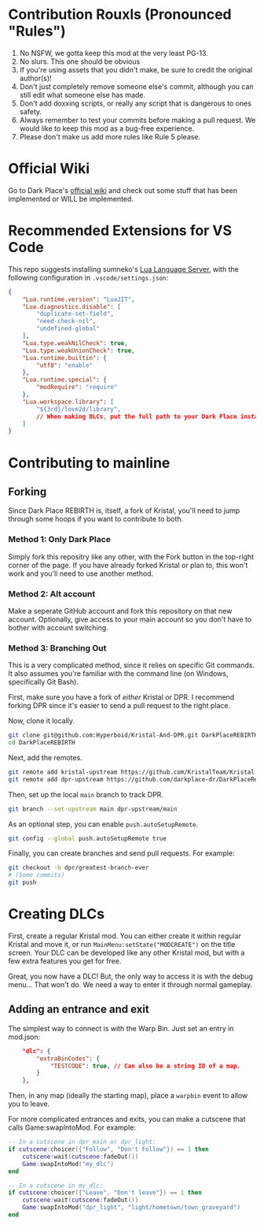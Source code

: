 <!-- Section copied verbatim from Legacy's guide -->
# Contribution Rouxls (Pronounced "Rules")
1. No NSFW, we gotta keep this mod at the very least PG-13.
2. No slurs. This one should be obvious 
3. If you're using assets that you didn't make, be sure to credit the original author(s)!
4. Don't just completely remove someone else's commit, although you can still edit what someone else has made.
5. Don't add doxxing scripts, or really any script that is dangerous to ones safety.
6. Always remember to test your commits before making a pull request. We would like to keep this mod as a bug-free experience.
7. Please don't make us add more rules like Rule 5 please.


<!-- Section adapted from Legacy's guide -->
# Official Wiki
Go to Dark Place's [official wiki](https://darkplace.wiki.gg/) and check out some stuff that has been implemented or WILL be implemented.

<!-- Section adapted from Legacy's guide -->
# Recommended Extensions for VS Code
This repo suggests installing sumneko's [Lua Language Server](https://marketplace.visualstudio.com/items?itemName=sumneko.lua), with the following configuration in `.vscode/settings.json`:

```json
{
    "Lua.runtime.version": "LuaJIT",
    "Lua.diagnostics.disable": [
        "duplicate-set-field",
        "need-check-nil",
        "undefined-global"
    ],
    "Lua.type.weakNilCheck": true,
    "Lua.type.weakUnionCheck": true,
    "Lua.runtime.builtin": {
        "utf8": "enable"
    },
    "Lua.runtime.special": {
        "modRequire": "require"
    },
    "Lua.workspace.library": [
        "${3rd}/love2d/library",
        // When making DLCs, put the full path to your Dark Place installation as a seperate entry.
    ]
}
```
<!-- TODO: Write info on setting up debugging -->
<!-- Optionally, you can also configure the repo for Local Lua Debugger. This allows for quick startup of Kristal for testing, and provides you with various debugging features, though it absolutely can reduce performance. See [this document](https://github.com/darkplace-dr/Dark-Place/blob/main/libraries/LocalLuaDebuggerIntergration/USAGE.md). -->

# Contributing to mainline

## Forking
Since Dark Place REBIRTH is, itself, a fork of Kristal, you'll need to jump through some hoops if you want to contribute to both.

### Method 1: Only Dark Place
Simply fork this repositry like any other, with the Fork button in the top-right corner of the page. If you have already forked Kristal or plan to, this won't work and you'll need to use another method.

### Method 2: Alt account
Make a seperate GitHub account and fork this repository on that new account. Optionally, give access to your main account so you don't have to bother with account switching.

### Method 3: Branching Out
This is a very complicated method, since it relies on specific Git commands. It also assumes you're familiar with the command line (on Windows, specifically Git Bash). <!-- TODO: word intro better -->

First, make sure you have a fork of *either* Kristal or DPR. I recommend forking DPR since it's easier to send a pull request to the right place.

Now, clone it locally.
```bash
git clone git@github.com:Hyperboid/Kristal-And-DPR.git DarkPlaceREBIRTH
cd DarkPlaceREBIRTH
```

Next, add the remotes.

```bash
git remote add kristal-upstream https://github.com/KristalTeam/Kristal.git
git remote add dpr-upstream https://github.com/darkplace-dr/DarkPlaceRebirth-Kristal.git
```

Then, set up the local `main` branch to track DPR.
```bash
git branch --set-upstream main dpr-upstream/main
```

As an optional step, you can enable `push.autoSetupRemote`.
```bash
git config --global push.autoSetupRemote true
```

Finally, you can create branches and send pull requests. For example:
```bash
git checkout -b dpr/greatest-branch-ever
# (Some commits)
git push
```

<!--
TODO: Tutorial for multi-worktree (where you have a Kristal and Dark place folder that both share .git to save storage)
#### Method 3a: Branch Abuse
-->

# Creating DLCs

First, create a regular Kristal mod. You can either create it within regular Kristal and move it, or run `MainMenu:setState("MODCREATE")` on the title screen. Your DLC can be developed like any other Kristal mod, but with a few extra features you get for free.

Great, you now have a DLC! But, the only way to access it is with the debug menu... That won't do. We need a way to enter it through normal gameplay.

## Adding an entrance and exit

The simplest way to connect is with the Warp Bin. Just set an entry in mod.json:
```json
    "dlc": {
        "extraBinCodes": {
            "TESTCODE": true, // Can also be a string ID of a map.
        }
    },
```
Then, in any map (ideally the starting map), place a `warpbin` event to allow you to leave.

For more complicated entrances and exits, you can make a cutscene that calls Game:swapIntoMod. For example:
```lua
-- In a cutscene in dpr_main or dpr_light:
if cutscene:choicer({"Follow", "Don't Follow"}) == 1 then
    cutscene:wait(cutscene:fadeOut())
    Game:swapIntoMod("my_dlc")
end

-- In a cutscene in my_dlc:
if cutscene:choicer({"Leave", "Don't leave"}) == 1 then
    cutscene:wait(cutscene:fadeOut())
    Game:swapIntoMod("dpr_light", "light/hometown/town_graveyard")
end
```

<!-- TODO: World map tutorial when that's actually a thing -->
